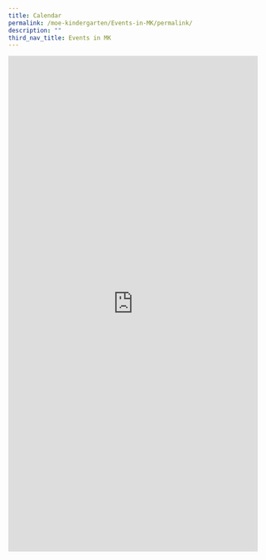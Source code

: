 ```yaml
---
title: Calendar
permalink: /moe-kindergarten/Events-in-MK/permalink/
description: ""
third_nav_title: Events in MK
---
```

<iframe src="https://calendar.google.com/calendar/embed?height=600&wkst=1&bgcolor=%2333B679&ctz=UTC&title=MK%40Huamin%20Calendar&src=ZW4uc2luZ2Fwb3JlI2hvbGlkYXlAZ3JvdXAudi5jYWxlbmRhci5nb29nbGUuY29t&src=Y19vNnVnZ2wyZDdxbzFiaTdtZjR1bjM0dnVmb0Bncm91cC5jYWxlbmRhci5nb29nbGUuY29t&color=%230B8043&color=%234285F4" style="border-width:0" width="100%" height="1000px" frameborder="0" scrolling="no"></iframe>